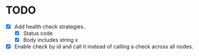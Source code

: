 # TODO

- [X] Add health check strategies.
  - [X] Status code
  - [X] Body includes string x

- [X] Enable check by id and call it instead of calling a check across all nodes.